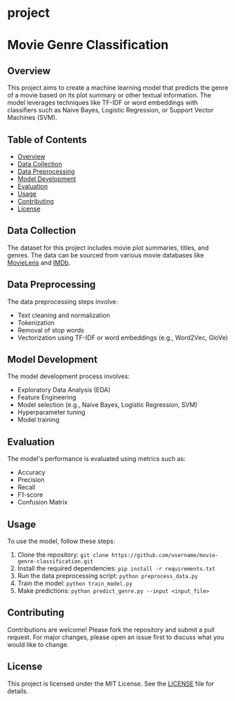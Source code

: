 # project
# Movie Genre Classification

## Overview
This project aims to create a machine learning model that predicts the genre of a movie based on its plot summary or other textual information. The model leverages techniques like TF-IDF or word embeddings with classifiers such as Naive Bayes, Logistic Regression, or Support Vector Machines (SVM).

## Table of Contents
- [Overview](#overview)
- [Data Collection](#data-collection)
- [Data Preprocessing](#data-preprocessing)
- [Model Development](#model-development)
- [Evaluation](#evaluation)
- [Usage](#usage)
- [Contributing](#contributing)
- [License](#license)

## Data Collection
The dataset for this project includes movie plot summaries, titles, and genres. The data can be sourced from various movie databases like [MovieLens](https://grouplens.org/datasets/movielens/) and [IMDb](https://www.imdb.com/interfaces/).

## Data Preprocessing
The data preprocessing steps involve:
- Text cleaning and normalization
- Tokenization
- Removal of stop words
- Vectorization using TF-IDF or word embeddings (e.g., Word2Vec, GloVe)

## Model Development
The model development process involves:
- Exploratory Data Analysis (EDA)
- Feature Engineering
- Model selection (e.g., Naive Bayes, Logistic Regression, SVM)
- Hyperparameter tuning
- Model training

## Evaluation
The model's performance is evaluated using metrics such as:
- Accuracy
- Precision
- Recall
- F1-score
- Confusion Matrix

## Usage
To use the model, follow these steps:
1. Clone the repository: `git clone https://github.com/username/movie-genre-classification.git`
2. Install the required dependencies: `pip install -r requirements.txt`
3. Run the data preprocessing script: `python preprocess_data.py`
4. Train the model: `python train_model.py`
5. Make predictions: `python predict_genre.py --input <input_file>`

## Contributing
Contributions are welcome! Please fork the repository and submit a pull request. For major changes, please open an issue first to discuss what you would like to change.

## License
This project is licensed under the MIT License. See the [LICENSE](LICENSE) file for details.
